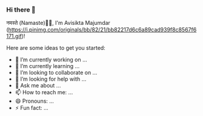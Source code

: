 ### Hi there 👋
नमस्ते (Namaste)🙏🏻, I'm Avisikta Majumdar (https://i.pinimg.com/originals/bb/82/21/bb82217d6c6a89cad939f8c8567f6171.gif)!
<!--
**Avisikta-Majumdar/Avisikta-Majumdar** is a ✨ _special_ ✨ repository because its `README.md` (this file) appears on your GitHub profile.-->
 
Here are some ideas to get you started:

- 🔭 I’m currently working on ... 
- 🌱 I’m currently learning ...
- 👯 I’m looking to collaborate on ...
- 🤔 I’m looking for help with ...
- 💬 Ask me about ...
- 📫 How to reach me: ...
- 😄 Pronouns: ...
- ⚡ Fun fact: ...
